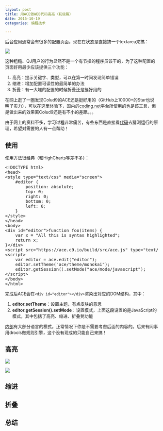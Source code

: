 ```yaml
---
layout: post
title: 用ACE做WEB代码高亮（初级篇）
date: 2015-10-19
categories: 编程技术

---
```


后台应用通常会有很多的配置页面，现在在状态是直接搞一个textarea来搞：

![](http://7xiz10.com1.z0.glb.clouddn.com/ACE-1.PNG)

这种粗糙、QJ用户的行为显然不是一个有节操的程序员该干的，为了这种配置的页面好用最少应该提供三个功能：

1. 高亮：提示关键字、类型，可以在第一时间发现简单错误
2. 缩进：增加配置可读性的最简单的办法
3. 折叠：有一大堆的配置的时候折叠还是挺好用的

在网上逛了一圈发现Colud9的ACE还是挺好用的（GitHub上10000+的Star也说明了实力），可以在[这里](https://ace.c9.io/build/kitchen-sink.html)体验下，国内的[coding.net](https://coding.net/)平台所使用的也是该工具，但是做出来的效果离Colud9还是有不小的差距。。。

由于网上的资料不多，学习过程非常痛苦，有些东西是直接看[代码](https://github.com/ajaxorg/ace)去猜测运行的原理，希望对需要的人有一点帮助！

## 使用

使用方法很经典（和HighCharts等差不多）：

<pre class="prettyprint">
&lt;!DOCTYPE html&gt;
&lt;head&gt;
&lt;style type="text/css" media="screen"&gt;
    #editor {
        position: absolute;
        top: 0;
        right: 0;
        bottom: 0;
        left: 0;
    }
&lt;/style&gt;
&lt;/head&gt;
&lt;body&gt;
&lt;div id="editor"&gt;function foo(items) {
    var x = "All this is syntax highlighted";
    return x;
}&lt;/div&gt;
&lt;script src="https://ace.c9.io/build/src/ace.js" type="text/javascript" charset="utf-8"&gt;&lt;/script&gt;
&lt;script&gt;
    var editor = ace.edit("editor");
    editor.setTheme("ace/theme/monokai");
	editor.getSession().setMode("ace/mode/javascript");
&lt;/script&gt;
&lt;/body&gt;
&lt;/html&gt;
</pre>

完成后ACE会在`<div id="editor"></div>`渲染出对应的DOM结构，其中：

1. **editor.setTheme**：设置主题，有点皮肤的意思
2. **editor.getSession().setMode**：设置模式，上面这段设置的是JavaScript的模式，其中包括了高亮、缩进、折叠凳功能

[内部](https://github.com/ajaxorg/ace/tree/master/lib/ace/mode)有大部分语言的模式，正常情况下你是不需要考虑后面的内容的。后来有同事用drools做规则引擎，这个没有现成的只能自己来搞！

## 高亮



![](http://7xiz10.com1.z0.glb.clouddn.com/ACE-2.PNG)


![](http://7xiz10.com1.z0.glb.clouddn.com/ACE-3.PNG)







## 缩进






## 折叠





## 总结



















